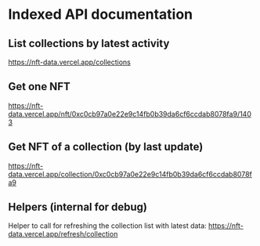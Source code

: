 # Indexed API documentation


## List collections by latest activity

https://nft-data.vercel.app/collections

## Get one NFT

https://nft-data.vercel.app/nft/0xc0cb97a0e22e9c14fb0b39da6cf6ccdab8078fa9/1403

## Get NFT of a collection (by last update)

https://nft-data.vercel.app/collection/0xc0cb97a0e22e9c14fb0b39da6cf6ccdab8078fa9



## Helpers (internal for debug)

Helper to call for refreshing the collection list with latest data:
https://nft-data.vercel.app/refresh/collection